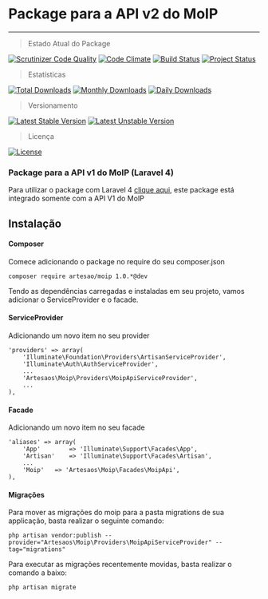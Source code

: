 # Package para a API v2 do MoIP
----------------------

> Estado Atual do Package

[![Scrutinizer Code Quality](https://scrutinizer-ci.com/g/artesaos/moip/badges/quality-score.png?b=master)](https://scrutinizer-ci.com/g/artesaos/moip/?branch=master)
[![Code Climate](https://codeclimate.com/github/artesaos/moip/badges/gpa.svg)](https://codeclimate.com/github/artesaos/moip)
[![Build Status](https://scrutinizer-ci.com/g/artesaos/moip/badges/build.png?b=master)](https://scrutinizer-ci.com/g/artesaos/moip/build-status/master)
[![Project Status](http://stillmaintained.com/SOSTheBlack/moip.png)](https://stillmaintained.com/SOSTheBlack/moip)

> Estatísticas

[![Total Downloads](https://poser.pugx.org/artesaos/moip/downloads)](https://packagist.org/packages/artesaos/moip)
[![Monthly Downloads](https://poser.pugx.org/artesaos/moip/d/monthly)](https://packagist.org/packages/artesaos/moip)
[![Daily Downloads](https://poser.pugx.org/artesaos/moip/d/daily)](https://packagist.org/packages/artesaos/moip)

> Versionamento

[![Latest Stable Version](https://poser.pugx.org/artesaos/moip/v/stable)](https://packagist.org/packages/artesaos/moip)
[![Latest Unstable Version](https://poser.pugx.org/artesaos/moip/v/unstable)](https://packagist.org/packages/artesaos/moip)

> Licença

[![License](https://poser.pugx.org/artesaos/moip/license)](https://packagist.org/packages/artesaos/moip)

### Package para a API v1 do MoIP (Laravel 4)

Para utilizar o package com Laravel 4 [clique aqui](https://github.com/SOSTheBlack/moip/tree/v1), este package está integrado somente com a API V1 do MoIP

## Instalação

#### Composer

Comece adicionando o package no require do seu composer.json
```
composer require artesao/moip 1.0.*@dev
```

Tendo as dependências carregadas e instaladas em seu projeto, vamos adicionar o ServiceProvider e o facade.

#### ServiceProvider
Adicionando um novo item no seu provider
```
'providers' => array(
    'Illuminate\Foundation\Providers\ArtisanServiceProvider',
    'Illuminate\Auth\AuthServiceProvider',
    ...
    'Artesaos\Moip\Providers\MoipApiServiceProvider',
    ...
),
```
#### Facade
Adicionando um novo item no seu facade
```
'aliases' => array(
    'App'        => 'Illuminate\Support\Facades\App',
    'Artisan'    => 'Illuminate\Support\Facades\Artisan',
    ...
    'Moip'   => 'Artesaos\Moip\Facades\MoipApi',
),
```

#### Migrações
Para mover as migrações do moip para a pasta migrations de sua applicação, basta realizar o seguinte comando:
```
php artisan vendor:publish --provider="Artesaos\Moip\Providers\MoipApiServiceProvider" --tag="migrations"
```

Para executar as migrações recentemente movidas, basta realizar o comando a baixo:
```
php artisan migrate
